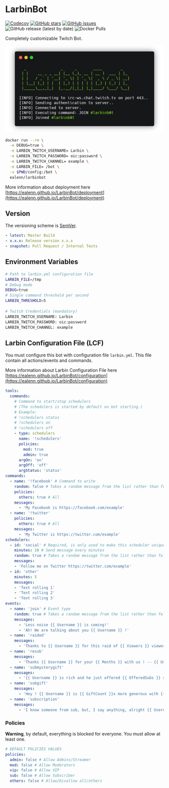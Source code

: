 # LarbinBot

[![Codecov](https://img.shields.io/codecov/c/github/ealenn/LarbinBot?style=for-the-badge&logo=codecov)](https://codecov.io/gh/Ealenn/LarbinBot)
[![GitHub stars](https://img.shields.io/github/stars/Ealenn/LarbinBot?style=for-the-badge&logo=github)](https://github.com/Ealenn/LarbinBot/stargazers)
[![GitHub issues](https://img.shields.io/github/issues/Ealenn/LarbinBot?style=for-the-badge&logo=github)](https://github.com/Ealenn/LarbinBot/issues)
![GitHub release (latest by date)](https://img.shields.io/github/v/release/ealenn/LarbinBot?style=for-the-badge)
![Docker Pulls](https://img.shields.io/docker/pulls/ealen/larbinbot?style=for-the-badge)

Completely customizable Twitch Bot. 

![](./docs/assets/images/larbinbot.png)

```bash
docker run --rm \
  -e DEBUG=true \
  -e LARBIN_TWITCH_USERNAME= Larbin \
  -e LARBIN_TWITCH_PASSWORD= oic:password \
  -e LARBIN_TWITCH_CHANNEL= example \
  -e LARBIN_FILE= /bot \
  -v $PWD/config:/bot \
  ealenn/larbinbot
```

More information about deployment here [https://ealenn.github.io/LarbinBot/deployment](https://ealenn.github.io/LarbinBot/deployment)

## Version

The versioning scheme is [SemVer](http://semver.org/).

``` yml
- latest: Master Build
- x.x.x: Release version x.x.x
- snapshot: Pull Request / Internal Tests
```

## Environment Variables

``` bash
# Path to larbin.yml configuration file
LARBIN_FILE=/tmp
# Debug mode
DEBUG=true
# Single command threshold per second
LARBIN_THRESHOLD=5

# Twitch Credentials (mandatory)
LARBIN_TWITCH_USERNAME: Larbin
LARBIN_TWITCH_PASSWORD: oic:password
LARBIN_TWITCH_CHANNEL: example
```

## Larbin Configuration File (LCF)

You must configure this bot with configuration file `larbin.yml`. 
This file contain all actions/events and commands.

More information about Larbin Configuration File here [https://ealenn.github.io/LarbinBot/configuration](https://ealenn.github.io/LarbinBot/configuration)

``` yaml
tools:
  commands:
    # Command to start/stop schedulers
    # (The schedulers is started by default on bot starting.)
    # Example:
    # !schedulers status
    # !schedulers on
    # !schedulers off
    - type: schedulers
      name: '!schedulers'
      policies:
        mod: true
        admin: true
      argOn: 'on'
      argOff: 'off'
      argStatus: 'status'
commands:
  - name: '!facebook' # Command to write 
    random: false # Takes a random message from the list rather than following the order of the list
    policies:
      others: true # All
    messages: 
      - 'My Facebook is https://facebook.com/example'
  - name: '!twitter'
    policies:
      others: true # All
    messages: 
      - 'My Twitter is https://twitter.com/example'
schedulers:
  - id: 'social' # Required, is only used to make this scheduler unique
    minutes: 10 # Send message every minutes
    random: true # Takes a random message from the list rather than following the order of the list 
    messages:
    - 'Follow me on Twitter https://twitter.com/example'
  - id: 'other'
    minutes: 5
    messages:
    - 'Text rolling 1'
    - 'Text rolling 2'
    - 'Text rolling 3'
events:
  - name: 'join' # Event type
    random: true # Takes a random message from the list rather than following the order of the list 
    messages:
      - 'Less noise {{ Username }} is coming!'
      - 'Ah! We are talking about you {{ Username }} !'
  - name: 'raided'
    messages: 
      - 'Thanks to {{ Username }} for this raid of {{ Viewers }} viewers !'
  - name: 'resub'
    messages: 
      - 'Thanks {{ Username }} for your {{ Months }} with us ! -- {{ Username }} say: {{ Message }}'
  - name: 'submysterygift'
    messages: 
      - '{{ Username }} is rich and he just offered {{ OfferedSubs }} subscription! Thank him in the chat! (with a total of {{ GiftCount }} subscription offered)'
  - name: 'subgift'
    messages: 
      - 'Hey ! {{ Username }} is {{ GiftCount }}x more generous with {{ RecipientUsername }} !'
  - name: 'subscription'
    messages: 
      - 'I know someone from sub, but, I say anything, alright {{ Username }} ?'
```

### Policies

**Warning**, by default, everything is blocked for everyone. You must allow at least one.

``` yaml
# DEFAULT POLICIES VALUES
policies:
  admin: false # Allow Admins/Streamer
  mod: false # Allow Moderators
  vip: false # Allow VIP
  sub: false # Allow Subscriber
  others: false # Allow/Disallow all/others
```
